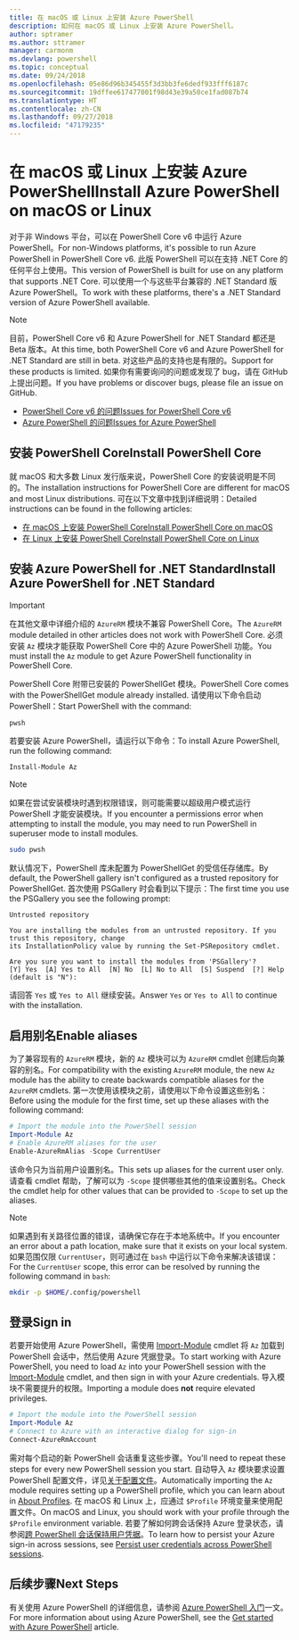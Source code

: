```yaml
---
title: 在 macOS 或 Linux 上安装 Azure PowerShell
description: 如何在 macOS 或 Linux 上安装 Azure PowerShell。
author: sptramer
ms.author: sttramer
manager: carmonm
ms.devlang: powershell
ms.topic: conceptual
ms.date: 09/24/2018
ms.openlocfilehash: 05e86d96b345455f3d3bb3fe6dedf933fff6187c
ms.sourcegitcommit: 19dffee617477001f98d43e39a50ce1fad087b74
ms.translationtype: HT
ms.contentlocale: zh-CN
ms.lasthandoff: 09/27/2018
ms.locfileid: "47179235"
---
```

# <a name="install-azure-powershell-on-macos-or-linux"></a><span data-ttu-id="97d45-103">在 macOS 或 Linux 上安装 Azure PowerShell</span><span class="sxs-lookup"><span data-stu-id="97d45-103">Install Azure PowerShell on macOS or Linux</span></span>

<span data-ttu-id="97d45-104">对于非 Windows 平台，可以在 PowerShell Core v6 中运行 Azure PowerShell。</span><span class="sxs-lookup"><span data-stu-id="97d45-104">For non-Windows platforms, it's possible to run Azure PowerShell in PowerShell Core v6.</span></span> <span data-ttu-id="97d45-105">此版 PowerShell 可以在支持 .NET Core 的任何平台上使用。</span><span class="sxs-lookup"><span data-stu-id="97d45-105">This version of PowerShell is built for use on any platform that supports .NET Core.</span></span> <span data-ttu-id="97d45-106">可以使用一个与这些平台兼容的 .NET Standard 版 Azure PowerShell。</span><span class="sxs-lookup"><span data-stu-id="97d45-106">To work with these platforms, there's a .NET Standard version of Azure PowerShell available.</span></span>

> [!NOTE]
> <span data-ttu-id="97d45-107">目前，PowerShell Core v6 和 Azure PowerShell for .NET Standard 都还是 Beta 版本。</span><span class="sxs-lookup"><span data-stu-id="97d45-107">At this time, both PowerShell Core v6 and Azure PowerShell for .NET Standard are still in beta.</span></span>
> <span data-ttu-id="97d45-108">对这些产品的支持也是有限的。</span><span class="sxs-lookup"><span data-stu-id="97d45-108">Support for these products is limited.</span></span> <span data-ttu-id="97d45-109">如果你有需要询问的问题或发现了 bug，请在 GitHub 上提出问题。</span><span class="sxs-lookup"><span data-stu-id="97d45-109">If you have problems or discover bugs, please file an issue on GitHub.</span></span>
>
> * [<span data-ttu-id="97d45-110">PowerShell Core v6 的问题</span><span class="sxs-lookup"><span data-stu-id="97d45-110">Issues for PowerShell Core v6</span></span>](https://github.com/PowerShell/PowerShell/issues)
> * [<span data-ttu-id="97d45-111">Azure PowerShell 的问题</span><span class="sxs-lookup"><span data-stu-id="97d45-111">Issues for Azure PowerShell</span></span>](https://github.com/azure/azure-docs-powershell/issues)

## <a name="install-powershell-core"></a><span data-ttu-id="97d45-112">安装 PowerShell Core</span><span class="sxs-lookup"><span data-stu-id="97d45-112">Install PowerShell Core</span></span>

<span data-ttu-id="97d45-113">就 macOS 和大多数 Linux 发行版来说，PowerShell Core 的安装说明是不同的。</span><span class="sxs-lookup"><span data-stu-id="97d45-113">The installation instructions for PowerShell Core are different for macOS and most Linux distributions.</span></span>
<span data-ttu-id="97d45-114">可在以下文章中找到详细说明：</span><span class="sxs-lookup"><span data-stu-id="97d45-114">Detailed instructions can be found in the following articles:</span></span>

* [<span data-ttu-id="97d45-115">在 macOS 上安装 PowerShell Core</span><span class="sxs-lookup"><span data-stu-id="97d45-115">Install PowerShell Core on macOS</span></span>](/powershell/scripting/setup/installing-powershell-core-on-macos)
* [<span data-ttu-id="97d45-116">在 Linux 上安装 PowerShell Core</span><span class="sxs-lookup"><span data-stu-id="97d45-116">Install PowerShell Core on Linux</span></span>](/powershell/scripting/setup/installing-powershell-core-on-linux)

## <a name="install-azure-powershell-for-net-standard"></a><span data-ttu-id="97d45-117">安装 Azure PowerShell for .NET Standard</span><span class="sxs-lookup"><span data-stu-id="97d45-117">Install Azure PowerShell for .NET Standard</span></span>

> [!IMPORTANT]
> <span data-ttu-id="97d45-118">在其他文章中详细介绍的 `AzureRM` 模块不兼容 PowerShell Core。</span><span class="sxs-lookup"><span data-stu-id="97d45-118">The `AzureRM` module detailed in other articles does not work with PowerShell Core.</span></span>
> <span data-ttu-id="97d45-119">必须安装 `Az` 模块才能获取 PowerShell Core 中的 Azure PowerShell 功能。</span><span class="sxs-lookup"><span data-stu-id="97d45-119">You must install the `Az` module to get Azure PowerShell functionality in PowerShell Core.</span></span>

<span data-ttu-id="97d45-120">PowerShell Core 附带已安装的 PowerShellGet 模块。</span><span class="sxs-lookup"><span data-stu-id="97d45-120">PowerShell Core comes with the PowerShellGet module already installed.</span></span> <span data-ttu-id="97d45-121">请使用以下命令启动 PowerShell：</span><span class="sxs-lookup"><span data-stu-id="97d45-121">Start PowerShell with the command:</span></span>

```bash
pwsh
```

<span data-ttu-id="97d45-122">若要安装 Azure PowerShell，请运行以下命令：</span><span class="sxs-lookup"><span data-stu-id="97d45-122">To install Azure PowerShell, run the following command:</span></span>

```powershell
Install-Module Az
```

> [!NOTE]
> <span data-ttu-id="97d45-123">如果在尝试安装模块时遇到权限错误，则可能需要以超级用户模式运行 PowerShell 才能安装模块。</span><span class="sxs-lookup"><span data-stu-id="97d45-123">If you encounter a permissions error when attempting to install the module, you may need to run PowerShell in superuser mode to install modules.</span></span>
>
> ```bash
> sudo pwsh
> ```

<span data-ttu-id="97d45-124">默认情况下，PowerShell 库未配置为 PowerShellGet 的受信任存储库。</span><span class="sxs-lookup"><span data-stu-id="97d45-124">By default, the PowerShell gallery isn't configured as a trusted repository for PowerShellGet.</span></span> <span data-ttu-id="97d45-125">首次使用 PSGallery 时会看到以下提示：</span><span class="sxs-lookup"><span data-stu-id="97d45-125">The first time you use the PSGallery you see the following prompt:</span></span>

```output
Untrusted repository

You are installing the modules from an untrusted repository. If you trust this repository, change
its InstallationPolicy value by running the Set-PSRepository cmdlet.

Are you sure you want to install the modules from 'PSGallery'?
[Y] Yes  [A] Yes to All  [N] No  [L] No to All  [S] Suspend  [?] Help (default is "N"):
```

<span data-ttu-id="97d45-126">请回答 `Yes` 或 `Yes to All` 继续安装。</span><span class="sxs-lookup"><span data-stu-id="97d45-126">Answer `Yes` or `Yes to All` to continue with the installation.</span></span>

## <a name="enable-aliases"></a><span data-ttu-id="97d45-127">启用别名</span><span class="sxs-lookup"><span data-stu-id="97d45-127">Enable aliases</span></span>

<span data-ttu-id="97d45-128">为了兼容现有的 `AzureRM` 模块，新的 `Az` 模块可以为 `AzureRM` cmdlet 创建后向兼容的别名。</span><span class="sxs-lookup"><span data-stu-id="97d45-128">For compatibility with the existing `AzureRM` module, the new `Az` module has the ability to create backwards compatible aliases for the `AzureRM` cmdlets.</span></span> <span data-ttu-id="97d45-129">第一次使用该模块之前，请使用以下命令设置这些别名：</span><span class="sxs-lookup"><span data-stu-id="97d45-129">Before using the module for the first time, set up these aliases with the following command:</span></span>

```powershell
# Import the module into the PowerShell session
Import-Module Az
# Enable AzureRM aliases for the user
Enable-AzureRmAlias -Scope CurrentUser
```

<span data-ttu-id="97d45-130">该命令只为当前用户设置别名。</span><span class="sxs-lookup"><span data-stu-id="97d45-130">This sets up aliases for the current user only.</span></span> <span data-ttu-id="97d45-131">请查看 cmdlet 帮助，了解可以为 `-Scope` 提供哪些其他的值来设置别名。</span><span class="sxs-lookup"><span data-stu-id="97d45-131">Check the cmdlet help for other values that can be provided to `-Scope` to set up the aliases.</span></span>

> [!NOTE]
> <span data-ttu-id="97d45-132">如果遇到有关路径位置的错误，请确保它存在于本地系统中。</span><span class="sxs-lookup"><span data-stu-id="97d45-132">If you encounter an error about a path location, make sure that it exists on your local system.</span></span> <span data-ttu-id="97d45-133">如果范围仅限 `CurrentUser`，则可通过在 `bash` 中运行以下命令来解决该错误：</span><span class="sxs-lookup"><span data-stu-id="97d45-133">For the `CurrentUser` scope, this error can be resolved by running the following command in `bash`:</span></span>
>
> ```bash
> mkdir -p $HOME/.config/powershell
> ```

## <a name="sign-in"></a><span data-ttu-id="97d45-134">登录</span><span class="sxs-lookup"><span data-stu-id="97d45-134">Sign in</span></span>

<span data-ttu-id="97d45-135">若要开始使用 Azure PowerShell，需使用 [Import-Module](/powershell/module/Microsoft.PowerShell.Core/Import-Module) cmdlet 将 `Az` 加载到 PowerShell 会话中，然后使用 Azure 凭据登录。</span><span class="sxs-lookup"><span data-stu-id="97d45-135">To start working with Azure PowerShell, you need to load `Az` into your PowerShell session with the [Import-Module](/powershell/module/Microsoft.PowerShell.Core/Import-Module) cmdlet, and then sign in with your Azure credentials.</span></span> <span data-ttu-id="97d45-136">导入模块不需要提升的权限。</span><span class="sxs-lookup"><span data-stu-id="97d45-136">Importing a module does __not__ require elevated privileges.</span></span>

```powershell
# Import the module into the PowerShell session
Import-Module Az
# Connect to Azure with an interactive dialog for sign-in
Connect-AzureRmAccount
```

<span data-ttu-id="97d45-137">需对每个启动的新 PowerShell 会话重复这些步骤。</span><span class="sxs-lookup"><span data-stu-id="97d45-137">You'll need to repeat these steps for every new PowerShell session you start.</span></span> <span data-ttu-id="97d45-138">自动导入 `Az` 模块要求设置 PowerShell 配置文件，详见[关于配置文件](/powershell/module/microsoft.powershell.core/about/about_profiles)。</span><span class="sxs-lookup"><span data-stu-id="97d45-138">Automatically importing the `Az` module requires setting up a PowerShell profile, which you can learn about in [About Profiles](/powershell/module/microsoft.powershell.core/about/about_profiles).</span></span>
<span data-ttu-id="97d45-139">在 macOS 和 Linux 上，应通过 `$Profile` 环境变量来使用配置文件。</span><span class="sxs-lookup"><span data-stu-id="97d45-139">On macOS and Linux, you should work with your profile through the `$Profile` environment variable.</span></span> <span data-ttu-id="97d45-140">若要了解如何跨会话保持 Azure 登录状态，请参阅[跨 PowerShell 会话保持用户凭据](context-persistence.md)。</span><span class="sxs-lookup"><span data-stu-id="97d45-140">To learn how to persist your Azure sign-in across sessions, see [Persist user credentials across PowerShell sessions](context-persistence.md).</span></span>

## <a name="next-steps"></a><span data-ttu-id="97d45-141">后续步骤</span><span class="sxs-lookup"><span data-stu-id="97d45-141">Next Steps</span></span>

<span data-ttu-id="97d45-142">有关使用 Azure PowerShell 的详细信息，请参阅 [Azure PowerShell 入门](get-started-azureps.md)一文。</span><span class="sxs-lookup"><span data-stu-id="97d45-142">For more information about using Azure PowerShell, see the [Get started with Azure PowerShell](get-started-azureps.md) article.</span></span>
